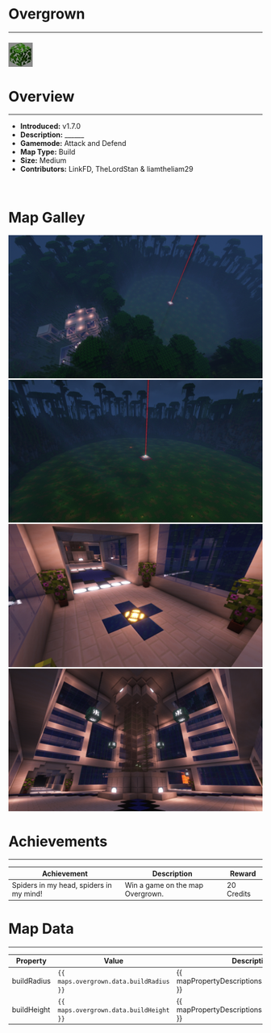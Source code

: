 <!-- replace overgrown with the actual map name -->
<!-- change gamemode type for the Map data description  -->
# Overgrown

***

#### ![overgrownicon](../assets/maps/overgrown/overgrown-icon.jpg)

# Overview
***
- **Introduced:** v1.7.0
- **Description:** ______
- **Gamemode:** Attack and Defend
- **Map Type:** Build
- **Size:** Medium
- **Contributors:** LinkFD, TheLordStan & liamtheliam29

<br />  

# Map Galley
![Overgrown - Overview](../assets/maps/overgrown/overgrown-overview.jpg '')
![Overgrown - Beacon](../assets/maps/overgrown/overgrown-beacon.jpg '')
![Overgrown - Attacker Spawn](../assets/maps/overgrown/overgrown-spawn.jpg '')
![Overgrown - Inside Attacker Spawn](../assets/maps/overgrown/overgrown-spawn1.jpg '')


# Achievements
***

| Achievement | Description | Reward |
| ----- | ----- | ------ |
| Spiders in my head, spiders in my mind! | Win a game on the map Overgrown. | 20 Credits |



# Map Data
***

| Property | Value | Description |
| ----------- | ----------- | ------ |
| buildRadius |`{{ maps.overgrown.data.buildRadius }}`| {{ mapPropertyDescriptions.buildRadius.classic }} |
| buildHeight |`{{ maps.overgrown.data.buildHeight }}`| {{ mapPropertyDescriptions.buildHeight.classic }} |